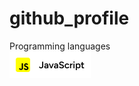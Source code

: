 # github_profile

<div class=''> 
  <span>Programming languages</span>
  <div>
    <img src='./bfccc552-4da5-4800-85b9-d0c25bd1996e.png' />
  </div>
</div>
